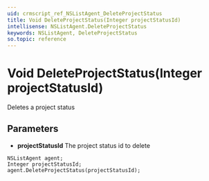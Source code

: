 ```yaml
---
uid: crmscript_ref_NSListAgent_DeleteProjectStatus
title: Void DeleteProjectStatus(Integer projectStatusId)
intellisense: NSListAgent.DeleteProjectStatus
keywords: NSListAgent, DeleteProjectStatus
so.topic: reference
---
```


# Void DeleteProjectStatus(Integer projectStatusId)

Deletes a project status

## Parameters

* **projectStatusId** The project status id to delete

```crmscript
NSListAgent agent;
Integer projectStatusId;
agent.DeleteProjectStatus(projectStatusId);
```

